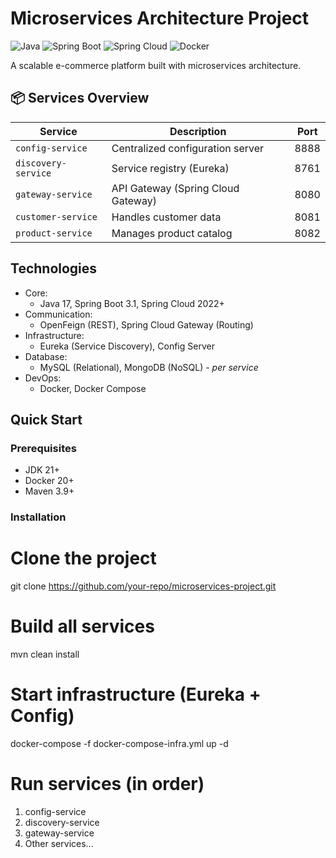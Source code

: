 # Microservices Architecture Project

![Java](https://img.shields.io/badge/Java-17%2B-blue)
![Spring Boot](https://img.shields.io/badge/Spring_Boot-3.1%2B-green)
![Spring Cloud](https://img.shields.io/badge/Spring_Cloud-2022%2B-brightgreen)
![Docker](https://img.shields.io/badge/Docker-✓-important)

A scalable e-commerce platform built with microservices architecture.

## 📦 Services Overview

| Service              | Description                          | Port  |
|----------------------|--------------------------------------|-------|
| `config-service`     | Centralized configuration server    | 8888  |
| `discovery-service`  | Service registry (Eureka)           | 8761  |
| `gateway-service`    | API Gateway (Spring Cloud Gateway)  | 8080  |
| `customer-service`   | Handles customer data               | 8081  |
| `product-service`    | Manages product catalog             | 8082  |

##  Technologies

- Core: 
  - Java 17, Spring Boot 3.1, Spring Cloud 2022+
- Communication: 
  - OpenFeign (REST), Spring Cloud Gateway (Routing)
- Infrastructure: 
  - Eureka (Service Discovery), Config Server
- Database: 
  - MySQL (Relational), MongoDB (NoSQL) - *per service*
- DevOps: 
  - Docker, Docker Compose

##  Quick Start

### Prerequisites
- JDK 21+
- Docker 20+
- Maven 3.9+

### Installation

# Clone the project
git clone https://github.com/your-repo/microservices-project.git

# Build all services
mvn clean install

# Start infrastructure (Eureka + Config)
docker-compose -f docker-compose-infra.yml up -d

# Run services (in order)
1. config-service
2. discovery-service
3. gateway-service
4. Other services...
